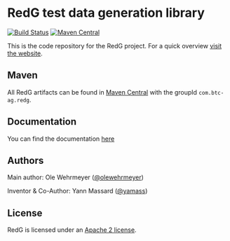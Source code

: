 # RedG test data generation library

[![Build Status](https://travis-ci.org/btc-ag/redg.svg?branch=develop)](https://travis-ci.org/btc-ag/redg)
[![Maven Central](https://maven-badges.herokuapp.com/maven-central/com.btc-ag.redg/redg/badge.svg)](https://search.maven.org/search?q=g:com.btc-ag.redg)

This is the code repository for the RedG project. For a quick overview [visit the website](https://btc-ag.github.io/redg).

## Maven

All RedG artifacts can be found in [Maven Central](https://search.maven.org/#search%7Cga%7C1%7Cg%3A%22com.btc-ag.redg%22) with the groupId `com.btc-ag.redg`.

## Documentation

You can find the documentation [here](https://btc-ag.github.io/redg/documentation/)

## Authors

Main author: Ole Wehrmeyer ([@olewehrmeyer](https://github.com/olewehrmeyer))

Inventor & Co-Author: Yann Massard ([@yamass](https://github.com/yamass))

## License

RedG is licensed under an [Apache 2 license](https://www.apache.org/licenses/LICENSE-2.0).
